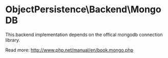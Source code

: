 # ObjectPersistence\Backend\MongoDB
This backend implementation depends on the offical mongodb connection library.

Read more: http://www.php.net/manual/en/book.mongo.php